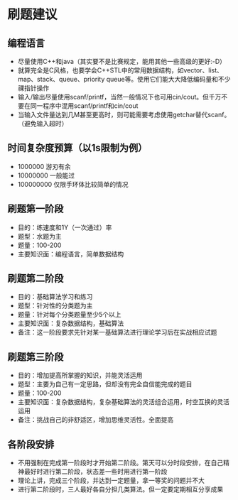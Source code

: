 # 刷题建议

## 编程语言
* 尽量使用C++和java（其实要不是比赛规定，能用其他一些高级的更好:-D）
* 就算完全是C风格，也要学会C++STL中的常用数据结构，如vector、list、map、stack、queue、priority queue等。使用它们能大大降低编码量和不少祼指针操作
* 输入/输出尽量使用scanf/printf，当然一般情况下也可用cin/cout。但千万不要在同一程序中混用scanf/printf和cin/cout
* 当输入文件量达到几M甚至更高时，则可能需要考虑使用getchar替代scanf。（避免输入超时）

## 时间复杂度预算（以1s限制为例）
* 1000000 游刃有余
* 10000000 一般能过
* 100000000 仅限手环体比较简单的情况

## 刷题第一阶段
* 目的：练速度和1Y（一次通过）率
* 题型：水题为主
* 题量：100-200
* 主要知识面：编程语言，简单数据结构

## 刷题第二阶段
* 目的：基础算法学习和练习
* 题型：针对性的分类题为主
* 题量：针对每个分类题量至少5个以上
* 主要知识面：复杂数据结构，基础算法
* 备注：这一阶段要求先针对某一基础算法进行理论学习后在实战相应试题

## 刷题第三阶段
* 目的：增加提高所掌握的知识，并能灵活运用
* 题型：主要为自己有一定思路，但却没有完全自信能完成的题目
* 题量：100-200
* 主要知识面：复杂数据结构，复杂基础算法的灵活组合运用，时空互换的灵活运用
* 备注：挑战自己的非舒适区，增加思维灵活性。全面提高

## 各阶段安排
* 不用强制在完成第一阶段时才开始第二阶段。第天可以分时段安排，在自己精神最好时进行第二阶段，状态差一些时用进行第一阶段
* 理论上讲，完成三个阶段，并达到一定题量，拿一等奖的问题并不大
* 进行第二阶段时，三人最好各自分担几类算法。但一定要定期相互分享成果
